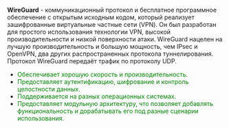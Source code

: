 **WireGuard** - коммуникационный протокол и бесплатное программное обеспечение с открытым исходным кодом, который реализует зашифрованные виртуальные частные сети (VPN). Он был разработан для простого использования технологии VPN, высокой производительности и низкой поверхности атаки. WireGuard нацелен на лучшую производительность и большую мощность, чем IPsec и OpenVPN, два других распространенных протокола туннелирования. Протокол WireGuard передаёт трафик по протоколу UDP.

+ <span style="color:green">Обеспечивает хорошую скорость и производительность.</span>
+ <span style="color:green">Предоставляет аутентификацию, шифрование и контроль целостности данных.</span>
+ <span style="color:green">Поддерживается на разных операционных системах.</span>
+ <span style="color:green">Предоставляет модульную архитектуру, что позволяет добавлять функциональность и дорабатывать его под разные сценарии использования.</span>